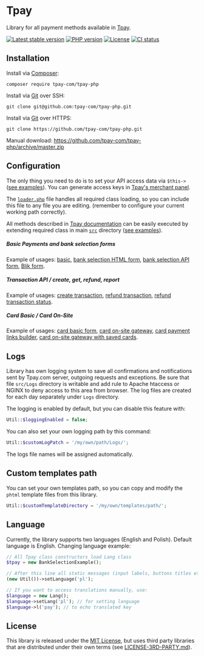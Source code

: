 # Tpay

Library for all payment methods available in [Tpay](https://tpay.com).

[![Latest stable version](https://img.shields.io/packagist/v/tpay-com/tpay-php.svg?label=current%20version)](https://packagist.org/packages/tpay-com/tpay-php)
[![PHP version](https://img.shields.io/packagist/php-v/tpay-com/tpay-php.svg)](https://php.net)
[![License](https://img.shields.io/github/license/tpay-com/tpay-php.svg)](LICENSE)
[![CI status](https://github.com/tpay-com/tpay-php/actions/workflows/ci.yaml/badge.svg?branch=master)](https://github.com/tpay-com/tpay-php/actions)

## Installation

Install via [Composer](https://getcomposer.org):
```console
composer require tpay-com/tpay-php
```

Install via [Git](https://git-scm.com) over SSH:
```console
git clone git@github.com:tpay-com/tpay-php.git
```

Install via [Git](https://git-scm.com) over HTTPS:
```console
git clone https://github.com/tpay-com/tpay-php.git
```

Manual download:
https://github.com/tpay-com/tpay-php/archive/master.zip

## Configuration

The only thing you need to do is to set your API access data via `$this->` ([see examples](tpayLibs/examples)).
You can generate access keys in [Tpay's merchant panel](https://secure.tpay.com/panel).

The [`loader.php`](tpayLibs/examples/BasicPaymentForm.php) file handles all required class loading, so you can include this file to any file you are editing.
(remember to configure your current working path correctly).

All methods described in [Tpay documentation](https://docs.tpay.com) can be easily executed by extending required class in main [`src`](tpayLibs/src) directory ([see examples](tpayLibs/examples)).

##### Basic Payments and bank selection forms

   Example of usages: [basic](tpayLibs/examples/BasicPaymentForm.php), [bank selection HTML form](tpayLibs/examples/BankSelection.php), [bank selection API form](tpayLibs/examples/BankSelectionAPI.php), [Blik form](tpayLibs/examples/BlikTransactionExample.php).

##### Transaction API / create, get, refund, report

   Example of usages: [create transaction](tpayLibs/examples/TransactionApiExample.php), [refund transaction](tpayLibs/examples/TransactionRefund.php), [refund transaction status](tpayLibs/examples/TransactionRefundStatus.php).

##### Card Basic / Card On-Site

  Example of usages: [card basic form](tpayLibs/examples/CardBasic.php), [card on-site gateway](tpayLibs/examples/CardGate.php), [card payment links builder](tpayLibs/examples/CardPaymentLinkBuilder.php), [card on-site gateway with saved cards](tpayLibs/examples/CardGateExtended.php).

## Logs
Library has own logging system to save all confirmations and notifications sent by Tpay.com server, outgoing requests and exceptions.
Be sure that file `src/Logs` directory is writable and add rule to Apache htaccess or NGINX to deny access to this area from browser.
The log files are created for each day separately under `Logs` directory.

The logging is enabled by default, but you can disable this feature with:
 ```php
Util::$loggingEnabled = false;
 ```

You can also set your own logging path by this command:
 ```php
Util::$customLogPatch = '/my/own/path/Logs/';
 ```

The logs file names will be assigned automatically.

## Custom templates path

You can set your own templates path, so you can copy and modify the `phtml` template files from this library.

 ```php
Util::$customTemplateDirectory = '/my/own/templates/path/';
 ```

## Language

Currently, the library supports two languages (English and Polish). Default language is English.
Changing language example:

```php
// All Tpay class constructors load Lang class
$tpay = new BankSelectionExample();

// After this line all static messages (input labels, buttons titles etc.) will be displayed in Polish
(new Util())->setLanguage('pl');

// If you want to access translations manually, use:
$language = new Lang();
$language->setLang('pl'); // for setting language
$language->l('pay'); // to echo translated key
```

## License

This library is released under the [MIT License](http://www.opensource.org/licenses/MIT),
but uses third party libraries that are distributed under their own terms (see [LICENSE-3RD-PARTY.md](LICENSE-3RD-PARTY.md)).
